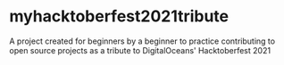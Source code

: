 # myhacktoberfest2021tribute
A project created for beginners by a beginner to practice contributing to open source projects as a tribute to DigitalOceans' Hacktoberfest 2021
